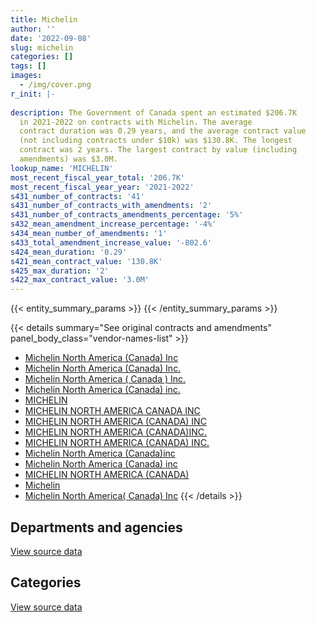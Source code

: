 ```yaml
---
title: Michelin
author: ''
date: '2022-09-08'
slug: michelin
categories: []
tags: []
images:
  - /img/cover.png
r_init: |-
  
description: The Government of Canada spent an estimated $206.7K
  in 2021-2022 on contracts with Michelin. The average
  contract duration was 0.29 years, and the average contract value
  (not including contracts under $10k) was $130.8K. The longest
  contract was 2 years. The largest contract by value (including
  amendments) was $3.0M.
lookup_name: 'MICHELIN'
most_recent_fiscal_year_total: '206.7K'
most_recent_fiscal_year_year: '2021-2022'
s431_number_of_contracts: '41'
s431_number_of_contracts_with_amendments: '2'
s431_number_of_contracts_amendments_percentage: '5%'
s432_mean_amendment_increase_percentage: '-4%'
s434_mean_number_of_amendments: '1'
s433_total_amendment_increase_value: '-802.6'
s424_mean_duration: '0.29'
s421_mean_contract_value: '130.8K'
s425_max_duration: '2'
s422_max_contract_value: '3.0M'
---
```


<script src="/rmarkdown-libs/htmlwidgets/htmlwidgets.js"></script>
<link href="/rmarkdown-libs/datatables-css/datatables-crosstalk.css" rel="stylesheet" />
<script src="/rmarkdown-libs/datatables-binding/datatables.js"></script>
<script src="/rmarkdown-libs/jquery/jquery-3.6.0.min.js"></script>
<link href="/rmarkdown-libs/dt-core-bootstrap/css/dataTables.bootstrap.min.css" rel="stylesheet" />
<link href="/rmarkdown-libs/dt-core-bootstrap/css/dataTables.bootstrap.extra.css" rel="stylesheet" />
<script src="/rmarkdown-libs/dt-core-bootstrap/js/jquery.dataTables.min.js"></script>
<script src="/rmarkdown-libs/dt-core-bootstrap/js/dataTables.bootstrap.min.js"></script>
<link href="/rmarkdown-libs/crosstalk/css/crosstalk.min.css" rel="stylesheet" />
<script src="/rmarkdown-libs/crosstalk/js/crosstalk.min.js"></script>
<script src="/rmarkdown-libs/htmlwidgets/htmlwidgets.js"></script>
<link href="/rmarkdown-libs/datatables-css/datatables-crosstalk.css" rel="stylesheet" />
<script src="/rmarkdown-libs/datatables-binding/datatables.js"></script>
<script src="/rmarkdown-libs/jquery/jquery-3.6.0.min.js"></script>
<link href="/rmarkdown-libs/dt-core-bootstrap/css/dataTables.bootstrap.min.css" rel="stylesheet" />
<link href="/rmarkdown-libs/dt-core-bootstrap/css/dataTables.bootstrap.extra.css" rel="stylesheet" />
<script src="/rmarkdown-libs/dt-core-bootstrap/js/jquery.dataTables.min.js"></script>
<script src="/rmarkdown-libs/dt-core-bootstrap/js/dataTables.bootstrap.min.js"></script>
<link href="/rmarkdown-libs/crosstalk/css/crosstalk.min.css" rel="stylesheet" />
<script src="/rmarkdown-libs/crosstalk/js/crosstalk.min.js"></script>

{{< entity_summary_params >}}
{{< /entity_summary_params >}}

{{< details summary="See original contracts and amendments" panel_body_class="vendor-names-list" >}}
- [Michelin North America (Canada) Inc](https://search.open.canada.ca/en/ct/?sort=contract_value_f%20desc&page=1&search_text=%22Michelin%20North%20America%20%28Canada%29%20Inc%22)
- [Michelin North America (Canada) Inc.](https://search.open.canada.ca/en/ct/?sort=contract_value_f%20desc&page=1&search_text=%22Michelin%20North%20America%20%28Canada%29%20Inc.%22)
- [Michelin North America ( Canada ) Inc.](https://search.open.canada.ca/en/ct/?sort=contract_value_f%20desc&page=1&search_text=%22Michelin%20North%20America%20%28%20Canada%20%29%20Inc.%22)
- [Michelin North America (Canada) inc.](https://search.open.canada.ca/en/ct/?sort=contract_value_f%20desc&page=1&search_text=%22Michelin%20North%20America%20%28Canada%29%20inc.%22)
- [MICHELIN](https://search.open.canada.ca/en/ct/?sort=contract_value_f%20desc&page=1&search_text=%22MICHELIN%22)
- [MICHELIN NORTH AMERICA CANADA INC](https://search.open.canada.ca/en/ct/?sort=contract_value_f%20desc&page=1&search_text=%22MICHELIN%20NORTH%20AMERICA%20CANADA%20INC%22)
- [MICHELIN NORTH AMERICA (CANADA) INC](https://search.open.canada.ca/en/ct/?sort=contract_value_f%20desc&page=1&search_text=%22MICHELIN%20NORTH%20AMERICA%20%28CANADA%29%20INC%22)
- [MICHELIN NORTH AMERICA (CANADA)INC.](https://search.open.canada.ca/en/ct/?sort=contract_value_f%20desc&page=1&search_text=%22MICHELIN%20NORTH%20AMERICA%20%28CANADA%29INC.%22)
- [MICHELIN NORTH AMERICA (CANADA) INC.](https://search.open.canada.ca/en/ct/?sort=contract_value_f%20desc&page=1&search_text=%22MICHELIN%20NORTH%20AMERICA%20%28CANADA%29%20INC.%22)
- [Michelin North America (Canada)inc](https://search.open.canada.ca/en/ct/?sort=contract_value_f%20desc&page=1&search_text=%22Michelin%20North%20America%20%28Canada%29inc%22)
- [Michelin North America (Canada) inc](https://search.open.canada.ca/en/ct/?sort=contract_value_f%20desc&page=1&search_text=%22Michelin%20North%20America%20%28Canada%29%20inc%22)
- [MICHELIN NORTH AMERICA (CANADA)](https://search.open.canada.ca/en/ct/?sort=contract_value_f%20desc&page=1&search_text=%22MICHELIN%20NORTH%20AMERICA%20%28CANADA%29%22)
- [Michelin](https://search.open.canada.ca/en/ct/?sort=contract_value_f%20desc&page=1&search_text=%22Michelin%22)
- [Michelin North America( Canada) Inc](https://search.open.canada.ca/en/ct/?sort=contract_value_f%20desc&page=1&search_text=%22Michelin%20North%20America%28%20Canada%29%20Inc%22)
{{< /details >}}

## Departments and agencies

<div id="htmlwidget-1" style="width:100%;height:auto;" class="datatables html-widget"></div>
<script type="application/json" data-for="htmlwidget-1">{"x":{"style":"bootstrap","filter":"none","vertical":false,"data":[["<a href=\"/departments/dfatd-maecd/\">Global Affairs Canada<\/a>","<a href=\"/departments/dnd-mdn/\">National Defence<\/a>","<a href=\"/departments/tc/\">Transport Canada<\/a>"],[15428.89,2038257.18,11633.63],[null,1595958.09,null],[null,201771.83,85477.95],[null,206669.96,null]],"container":"<table class=\"table table-striped table-hover row-border order-column display\">\n  <thead>\n    <tr>\n      <th>Department<\/th>\n      <th>2018-2019<\/th>\n      <th>2019-2020<\/th>\n      <th>2020-2021<\/th>\n      <th>2021-2022<\/th>\n    <\/tr>\n  <\/thead>\n<\/table>","options":{"order":[[4,"desc"]],"pageLength":10,"autoWidth":true,"columnDefs":[{"targets":1,"render":"function(data, type, row, meta) {\n    return type !== 'display' ? data : DTWidget.formatCurrency(data, \"$\", 2, 3, \",\", \".\", true, null);\n  }"},{"targets":2,"render":"function(data, type, row, meta) {\n    return type !== 'display' ? data : DTWidget.formatCurrency(data, \"$\", 2, 3, \",\", \".\", true, null);\n  }"},{"targets":3,"render":"function(data, type, row, meta) {\n    return type !== 'display' ? data : DTWidget.formatCurrency(data, \"$\", 2, 3, \",\", \".\", true, null);\n  }"},{"targets":4,"render":"function(data, type, row, meta) {\n    return type !== 'display' ? data : DTWidget.formatCurrency(data, \"$\", 2, 3, \",\", \".\", true, null);\n  }"},{"width":"16%","targets":[1,2,3,4]},{"className":"dt-right","targets":[1,2,3,4]}],"orderClasses":false}},"evals":["options.columnDefs.0.render","options.columnDefs.1.render","options.columnDefs.2.render","options.columnDefs.3.render"],"jsHooks":[]}</script>
<p class="text-right">
<a href="https://github.com/GoC-Spending/contracts-data/tree/main/data/out/vendors/michelin/summary_by_fiscal_year_by_department.csv" class="source-data-link btn btn-link">View source data</a>
</p>

## Categories

<div id="htmlwidget-2" style="width:100%;height:auto;" class="datatables html-widget"></div>
<script type="application/json" data-for="htmlwidget-2">{"x":{"style":"bootstrap","filter":"none","vertical":false,"data":[["<a href=\"/categories/defence/\">Defence<\/a>","<a href=\"/categories/transportation_and_logistics/\">Transportation and logistics<\/a>","<a href=\"/categories/industrial_products_and_services/\">Industrial products and services<\/a>"],[589556.76,11633.63,1464129.3],[93906.11,null,1502051.98],[140396.56,85477.95,61375.27],[206669.96,null,null]],"container":"<table class=\"table table-striped table-hover row-border order-column display\">\n  <thead>\n    <tr>\n      <th>Category<\/th>\n      <th>2018-2019<\/th>\n      <th>2019-2020<\/th>\n      <th>2020-2021<\/th>\n      <th>2021-2022<\/th>\n    <\/tr>\n  <\/thead>\n<\/table>","options":{"order":[[4,"desc"]],"dom":"t","pageLength":30,"autoWidth":true,"columnDefs":[{"targets":1,"render":"function(data, type, row, meta) {\n    return type !== 'display' ? data : DTWidget.formatCurrency(data, \"$\", 2, 3, \",\", \".\", true, null);\n  }"},{"targets":2,"render":"function(data, type, row, meta) {\n    return type !== 'display' ? data : DTWidget.formatCurrency(data, \"$\", 2, 3, \",\", \".\", true, null);\n  }"},{"targets":3,"render":"function(data, type, row, meta) {\n    return type !== 'display' ? data : DTWidget.formatCurrency(data, \"$\", 2, 3, \",\", \".\", true, null);\n  }"},{"targets":4,"render":"function(data, type, row, meta) {\n    return type !== 'display' ? data : DTWidget.formatCurrency(data, \"$\", 2, 3, \",\", \".\", true, null);\n  }"},{"width":"16%","targets":[1,2,3,4]},{"className":"dt-right","targets":[1,2,3,4]}],"orderClasses":false,"lengthMenu":[10,25,30,50,100]}},"evals":["options.columnDefs.0.render","options.columnDefs.1.render","options.columnDefs.2.render","options.columnDefs.3.render"],"jsHooks":[]}</script>
<p class="text-right">
<a href="https://github.com/GoC-Spending/contracts-data/tree/main/data/out/vendors/michelin/summary_by_fiscal_year_by_category.csv" class="source-data-link btn btn-link">View source data</a>
</p>
